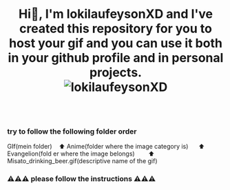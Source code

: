<div id="header" align="center">
    <h1 align="centar"> 
        Hi👋, I'm lokilaufeysonXD and I've created this repository for you to host your gif and you can use it both in your github profile and in personal projects.
        <br/> 
       <img src="https://img.shields.io/github/watchers/lokilaufeysonXD/Gif_Imagen_Redmi_Perfil?style=for-the-badge" alt="lokilaufeysonXD" /> 
    </h1> 
</div>
    <br/>
    <br/>

### try to follow the following folder order

<div id="header" align="center">
    <p align="left"> 
        GIf(mein folder) &nbsp;&nbsp;
          ⬆ Anime(folder where the image category is) &nbsp;&nbsp;&nbsp;&nbsp;
            ⬆ Evangelion(fold er where the image belongs) &nbsp;&nbsp;&nbsp;&nbsp;&nbsp;&nbsp;
              ⬆ Misato_drinking_beer.gif(descriptive name of the gif)
    </p>  
</div>

### ⚠⚠⚠ please follow the instructions ⚠⚠⚠